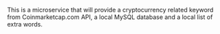 This is a microservice that will provide a cryptocurrency related keyword from Coinmarketcap.com API, a local MySQL database and a local list of extra words. 

